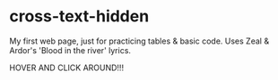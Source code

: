 # cross-text-hidden
My first web page, just for practicing tables &amp; basic code. Uses Zeal &amp; Ardor's 'Blood in the river' lyrics.

HOVER AND CLICK AROUND!!!

